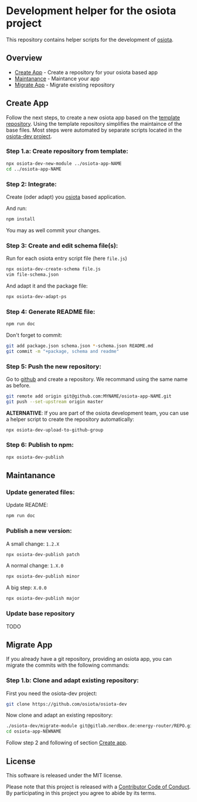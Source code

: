 # Development helper for the osiota project

This repository contains helper scripts for the development of [osiota](https://github.com/osiota/osiota).

## Overview

  * [Create App](#create-app) - Create a repository for your osiota based app
  * [Maintanance](#maintanance) - Maintance your app
  * [Migrate App](#migrate-app) - Migrate existing repository


## Create App

Follow the next steps, to create a new osiota app based on the [template repository](https://github.com/osiota/base-repo-osiota-app). Using the template repository simplifies the maintaince of the base files. Most steps were automated by separate scripts located in the [osiota-dev project](https://github.com/osiota/osiota-dev).

### Step 1.a: Create repository from template:

```bash
npx osiota-dev-new-module ../osiota-app-NAME
cd ../osiota-app-NAME
```

<!--
```bash
../osiota-dev/new-module osiota-app-NAME
cd osiota-app-NAME
```

```bash
npm run osiota-dev-new-module ../osiota-app-NAME
```
-->

### Step 2: Integrate:

Create (oder adapt) you [osiota](https://github.com/osiota/osiota) based application.

And run:

```bash
npm install
```

You may as well commit your changes.

### Step 3: Create and edit schema file(s):

Run for each osiota entry script file (here `file.js`)

```bash
npx osiota-dev-create-schema file.js
vim file-schema.json
```

<!--
```bash
../../osiota-dev/create-schema.sh file.js
vim file-schema.json
```
-->

And adapt it and the package file:

```bash
npx osiota-dev-adapt-ps 
```

<!--
```bash
../../osiota-dev/adapt-package-and-schema
```
-->


### Step 4: Generate README file:
```bash
npm run doc
```

<!--
```bash
npx osiota-dev-doc-jsonschema 
```

```bash
../../osiota-dev/doc-jsonschema
```
-->


Don't forget to commit:

```bash
git add package.json schema.json *-schema.json README.md
git commit -m "+package, schema and readme"
```

### Step 5: Push the new repository:

Go to [github](https://github.com) and create a repository. We recommand using the same name as before.

```bash
git remote add origin git@github.com:MYNAME/osiota-app-NAME.git
git push --set-upstream origin master
```

**ALTERNATIVE**: If you are part of the osiota development team, you can use a helper script to create the repository automatically:

```bash
npx osiota-dev-upload-to-github-group
```

### Step 6: Publish to npm:
```bash
npx osiota-dev-publish
```

## Maintanance

### Update generated files:

Update README:

```bash
npm run doc
```

### Publish a new version:

A small change: `1.2.X`

```bash
npx osiota-dev-publish patch
```

A normal change: `1.X.0`

```bash
npx osiota-dev-publish minor
```

A big step: `X.0.0`

```bash
npx osiota-dev-publish major
```


### Update base repository

TODO

## Migrate App

If you already have a git repository, providing an osiota app, you can migrate the commits with the following commands:

### Step 1.b: Clone and adapt existing repository:

First you need the osiota-dev project:

```bash
git clone https://github.com/osiota/osiota-dev
```

Now clone and adapt an existing repository:

```bash
./osiota-dev/migrate-module git@gitlab.nerdbox.de:energy-router/REPO.git [osiota-app-NEWNAME]
cd osiota-app-NEWNAME
```

Follow step 2 and following of section [Create app](#create-app).



## License

This software is released under the MIT license.

Please note that this project is released with a [Contributor Code of Conduct](CODE_OF_CONDUCT.md). By participating in this project you agree to abide by its terms.

